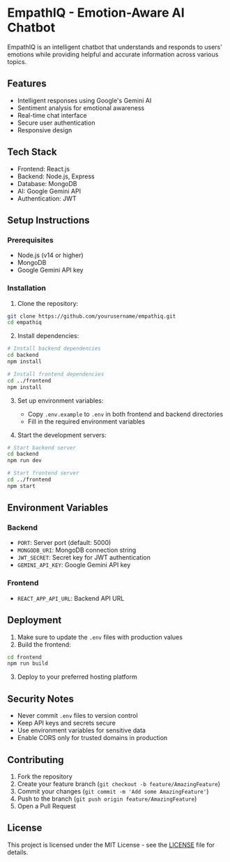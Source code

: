 # EmpathIQ - Emotion-Aware AI Chatbot

EmpathIQ is an intelligent chatbot that understands and responds to users' emotions while providing helpful and accurate information across various topics.

## Features

* Intelligent responses using Google's Gemini AI
* Sentiment analysis for emotional awareness
* Real-time chat interface
* Secure user authentication
* Responsive design

## Tech Stack

* Frontend: React.js
* Backend: Node.js, Express
* Database: MongoDB
* AI: Google Gemini API
* Authentication: JWT

## Setup Instructions

### Prerequisites

* Node.js (v14 or higher)
* MongoDB
* Google Gemini API key

### Installation

1. Clone the repository:
```bash
git clone https://github.com/yourusername/empathiq.git
cd empathiq
```

2. Install dependencies:
```bash
# Install backend dependencies
cd backend
npm install

# Install frontend dependencies
cd ../frontend
npm install
```

3. Set up environment variables:
   * Copy `.env.example` to `.env` in both frontend and backend directories
   * Fill in the required environment variables

4. Start the development servers:
```bash
# Start backend server
cd backend
npm run dev

# Start frontend server
cd ../frontend
npm start
```

## Environment Variables

### Backend
* `PORT`: Server port (default: 5000)
* `MONGODB_URI`: MongoDB connection string
* `JWT_SECRET`: Secret key for JWT authentication
* `GEMINI_API_KEY`: Google Gemini API key

### Frontend
* `REACT_APP_API_URL`: Backend API URL

## Deployment

1. Make sure to update the `.env` files with production values
2. Build the frontend:
```bash
cd frontend
npm run build
```

3. Deploy to your preferred hosting platform

## Security Notes

* Never commit `.env` files to version control
* Keep API keys and secrets secure
* Use environment variables for sensitive data
* Enable CORS only for trusted domains in production

## Contributing

1. Fork the repository
2. Create your feature branch (`git checkout -b feature/AmazingFeature`)
3. Commit your changes (`git commit -m 'Add some AmazingFeature'`)
4. Push to the branch (`git push origin feature/AmazingFeature`)
5. Open a Pull Request

## License

This project is licensed under the MIT License - see the [LICENSE](LICENSE) file for details.